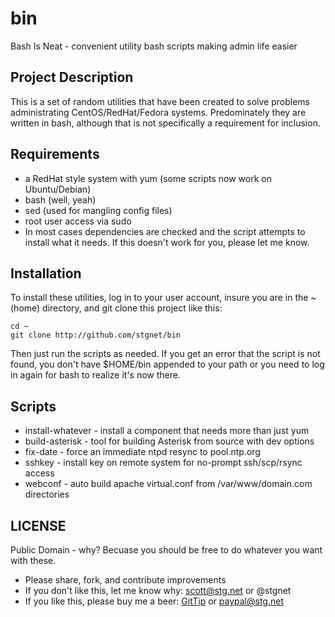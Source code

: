 bin
===

Bash Is Neat - convenient utility bash scripts making admin life easier

Project Description
-------------------

This is a set of random utilities that have been created to solve problems
administrating CentOS/RedHat/Fedora systems.  Predominately they are written
in bash, although that is not specifically a requirement for inclusion.

Requirements
------------

* a RedHat style system with yum (some scripts now work on Ubuntu/Debian) 
* bash (well, yeah)
* sed (used for mangling config files)
* root user access via sudo
* In most cases dependencies are checked and the script attempts to install
  what it needs.  If this doesn't work for you, please let me know.

Installation
------------

To install these utilities, log in to your user account, insure you are
in the ~ (home) directory, and git clone this project like this:

	cd ~
	git clone http://github.com/stgnet/bin

Then just run the scripts as needed.  If you get an error that the script
is not found, you don't have $HOME/bin appended to your path or you need
to log in again for bash to realize it's now there.

Scripts
-------

* install-whatever - install a component that needs more than just yum
* build-asterisk - tool for building Asterisk from source with dev options
* fix-date - force an immediate ntpd resync to pool.ntp.org
* sshkey - install key on remote system for no-prompt ssh/scp/rsync access
* webconf - auto build apache virtual.conf from /var/www/domain.com directories

LICENSE
-------

Public Domain - why? Becuase you should be free to do whatever you want with these.

* Please share, fork, and contribute improvements
* If you don't like this, let me know why: scott@stg.net or @stgnet
* If you like this, please buy me a beer: [GitTip](https://gratipay.com/~stgnet/) or paypal@stg.net

